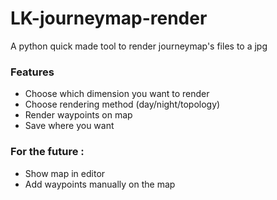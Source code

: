# LK-journeymap-render
A python quick made tool to render journeymap's files to a jpg

### Features
- Choose which dimension you want to render
- Choose rendering method (day/night/topology)
- Render waypoints on map
- Save where you want

### For the future : 
- Show map in editor
- Add waypoints manually on the map
